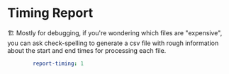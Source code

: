 # Timing Report

🏗️ Mostly for debugging, if you're wondering which files are "expensive", you can ask check-spelling to generate a csv file with rough information about the start and end times for processing each file.

```yaml
        report-timing: 1
```